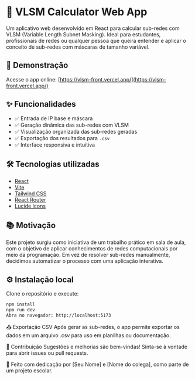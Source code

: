 # 🧮 VLSM Calculator Web App

Um aplicativo web desenvolvido em React para calcular sub-redes com VLSM (Variable Length Subnet Masking). Ideal para estudantes, profissionais de redes ou qualquer pessoa que queira entender e aplicar o conceito de sub-redes com máscaras de tamanho variável.

## 🚀 Demonstração

Acesse o app online: [https://vlsm-front.vercel.app/](https://vlsm-front.vercel.app/)

## ✨ Funcionalidades

- ✅ Entrada de IP base e máscara
- ✅ Geração dinâmica das sub-redes com VLSM
- ✅ Visualização organizada das sub-redes geradas
- ✅ Exportação dos resultados para `.csv`
- ✅ Interface responsiva e intuitiva

## 🛠️ Tecnologias utilizadas

- [React](https://reactjs.org/)
- [Vite](https://vitejs.dev/)
- [Tailwind CSS](https://tailwindcss.com/)
- [React Router](https://reactrouter.com/en/main)
- [Lucide Icons](https://lucide.dev/)

## 📚 Motivação

Este projeto surgiu como iniciativa de um trabalho prático em sala de aula, com o objetivo de aplicar conhecimentos de redes computacionais por meio da programação. Em vez de resolver sub-redes manualmente, decidimos automatizar o processo com uma aplicação interativa.

## ⚙️ Instalação local

Clone o repositório e execute:

```bash
npm install
npm run dev
Abra no navegador: http://localhost:5173
```
📤 Exportação CSV
Após gerar as sub-redes, o app permite exportar os dados em um arquivo .csv para uso em planilhas ou documentação.

🤝 Contribuição
Sugestões e melhorias são bem-vindas! Sinta-se à vontade para abrir issues ou pull requests.

📌 Feito com dedicação por [Seu Nome] e [Nome do colega], como parte de um projeto escolar.
